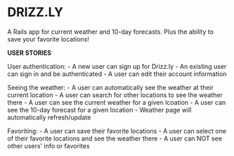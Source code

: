 # DRIZZ.LY

A Rails app for current weather and 10-day forecasts. Plus the ability to save your favorite locations!

**USER STORIES**

User authentication:
	-	A new user can sign up for Drizz.ly
	-	An existing user can sign in and be authenticated
	-	A user can edit their account information

Seeing the weather:
	-	A user can automatically see the weather at their current location
	-	A user can search for other locations to see the weather there
	-	A user can see the current weather for a given lcoation
	-	A user can see the 10-day forecast for a given location
	-	Weather page will automatically refresh/update

Favoriting:
	-	A user can save their favorite locations
	-	A user can select one of their favorite locations and see the weather there
	-	A user can NOT see other users' info or favorites


